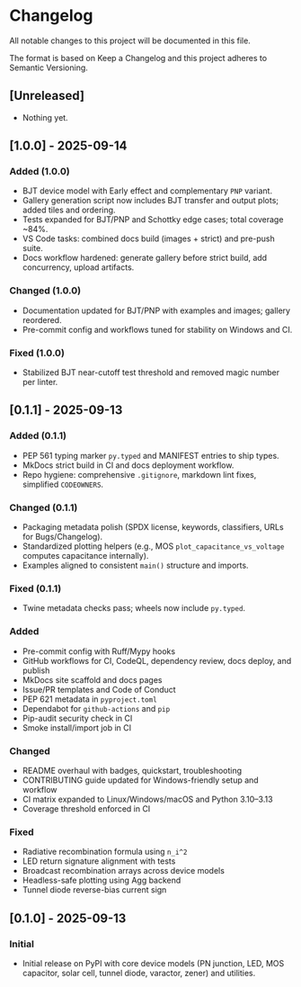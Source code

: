 # Changelog

All notable changes to this project will be documented in this file.

The format is based on Keep a Changelog and this project adheres to Semantic Versioning.

## [Unreleased]

- Nothing yet.

## [1.0.0] - 2025-09-14

### Added (1.0.0)

- BJT device model with Early effect and complementary `PNP` variant.
- Gallery generation script now includes BJT transfer and
  output plots; added tiles and ordering.
- Tests expanded for BJT/PNP and Schottky edge cases; total coverage ~84%.
- VS Code tasks: combined docs build (images + strict) and pre-push suite.
- Docs workflow hardened: generate gallery before strict build,
  add concurrency, upload artifacts.

### Changed (1.0.0)

- Documentation updated for BJT/PNP with examples and images; gallery reordered.
- Pre-commit config and workflows tuned for stability on Windows and CI.

### Fixed (1.0.0)

- Stabilized BJT near-cutoff test threshold and removed magic number per linter.

## [0.1.1] - 2025-09-13

### Added (0.1.1)

- PEP 561 typing marker `py.typed` and MANIFEST entries to ship types.
- MkDocs strict build in CI and docs deployment workflow.
- Repo hygiene: comprehensive `.gitignore`, markdown lint fixes,
  simplified `CODEOWNERS`.

### Changed (0.1.1)

- Packaging metadata polish (SPDX license, keywords, classifiers,
  URLs for Bugs/Changelog).
- Standardized plotting helpers (e.g., MOS `plot_capacitance_vs_voltage`
  computes capacitance internally).
- Examples aligned to consistent `main()` structure and imports.

### Fixed (0.1.1)

- Twine metadata checks pass; wheels now include `py.typed`.

### Added

- Pre-commit config with Ruff/Mypy hooks
- GitHub workflows for CI, CodeQL, dependency review, docs deploy, and publish
- MkDocs site scaffold and docs pages
- Issue/PR templates and Code of Conduct
- PEP 621 metadata in `pyproject.toml`
- Dependabot for `github-actions` and `pip`
- Pip-audit security check in CI
- Smoke install/import job in CI

### Changed

- README overhaul with badges, quickstart, troubleshooting
- CONTRIBUTING guide updated for Windows-friendly setup and workflow
- CI matrix expanded to Linux/Windows/macOS and Python 3.10–3.13
- Coverage threshold enforced in CI

### Fixed

- Radiative recombination formula using `n_i^2`
- LED return signature alignment with tests
- Broadcast recombination arrays across device models
- Headless-safe plotting using Agg backend
- Tunnel diode reverse-bias current sign

## [0.1.0] - 2025-09-13

### Initial

- Initial release on PyPI with core device models
  (PN junction, LED, MOS capacitor, solar cell, tunnel diode,
  varactor, zener) and utilities.
